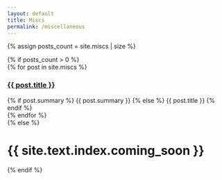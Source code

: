 ```yaml
---
layout: default
title: Miscs
permalink: /miscellaneous
---
```


{% assign posts_count = site.miscs | size %}
<!-- {% include pagination.html %}<hr> -->
<div class="home">
  {% if posts_count > 0 %} 
  <div class="posts">
    {% for post in site.miscs %} 
    <div class="post py3">
      <a href="{{ post.url | relative_url }}" class="post-link">
        <h3 class="h1 post-title">{{ post.title }}</h3>
      </a>
      <span class="post-summary">
        {% if post.summary %}
        {{ post.summary }}
        {% else %}
        {{ post.title }}
        {% endif %}
      </span>
    </div>
    {% endfor %}
  </div>
  <!-- <hr>{% include pagination.html %} -->
  {% else %}
  <h1 class='center'>{{ site.text.index.coming_soon }}</h1>
  {% endif %}
</div>